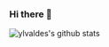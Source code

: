 ### Hi there 👋
![ylvaldes's github stats](https://github-readme-stats.vercel.app/api?username=ylvaldes&show_icons=true&title_color=fff&icon_color=79ff97&text_color=9f9f9f&bg_color=151515)

<!--
**ylvaldes/ylvaldes** is a ✨ _special_ ✨ repository because its `README.md` (this file) appears on your GitHub profile.

Here are some ideas to get you started:

- 🔭 I’m currently working on ...
- 🌱 I’m currently learning ...
- 👯 I’m looking to collaborate on ...
- 🤔 I’m looking for help with ...
- 💬 Ask me about ...
- 📫 How to reach me: ...
- 😄 Pronouns: ...
- ⚡ Fun fact: ...
-->
